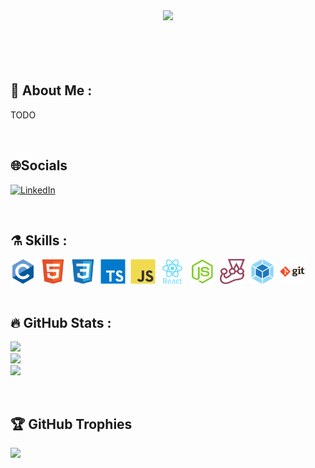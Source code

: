 <!--
**DoctorNova/DoctorNova** is a ✨ _special_ ✨ repository because its `README.md` (this file) appears on your GitHub profile.

Here are some ideas to get you started:

- 🔭 I’m currently working on ...
- 🌱 I’m currently learning ...
- 👯 I’m looking to collaborate on ...
- 🤔 I’m looking for help with ...
- 💬 Ask me about ...
- 📫 How to reach me: ...
- 😄 Pronouns: ...
- ⚡ Fun fact: ...
-->
<div align="center">
  <img src="https://media.giphy.com/media/xTiIzJSKB4l7xTouE8/giphy.gif"/>
</div>

<br/>
<br/>
<br/>
<br/>

## 🐳 About Me :

TODO

<br/>

## 🌐Socials
[![LinkedIn](https://img.shields.io/badge/LinkedIn-%230077B5.svg?logo=linkedin&logoColor=white)](https://linkedin.com/in/sebastian-paas) 

<br/>

## ⚗️ Skills :

<div>
  <img src="https://raw.githubusercontent.com/devicons/devicon/master/icons/c/c-original.svg" title="C" alt="C" width="40" height="40" />&nbsp;
  <img src="https://raw.githubusercontent.com/devicons/devicon/master/icons/html5/html5-original.svg" title="html5" alt="html5" width="40" height="40" />&nbsp;
  <img src="https://raw.githubusercontent.com/devicons/devicon/master/icons/css3/css3-original.svg" title="css3" alt="css3" width="40" height="40" />&nbsp;
  <img src="https://raw.githubusercontent.com/devicons/devicon/master/icons/typescript/typescript-original.svg" title="typescript" alt="typescript" width="40" height="40" />&nbsp;
  <img src="https://raw.githubusercontent.com/devicons/devicon/master/icons/javascript/javascript-original.svg" title="javascript" alt="javascript" width="40" height="40" />&nbsp;
  <img src="https://raw.githubusercontent.com/devicons/devicon/master/icons/react/react-original-wordmark.svg" title="react" alt="react" width="40" height="40" />&nbsp;
  <img src="https://raw.githubusercontent.com/devicons/devicon/master/icons/nodejs/nodejs-original.svg" title="nodejs" alt="nodejs" width="40" height="40" />&nbsp;
  <img src="https://raw.githubusercontent.com/devicons/devicon/master/icons/jest/jest-plain.svg" title="jest" alt="jest" width="40" height="40" />&nbsp;
  <img src="https://raw.githubusercontent.com/devicons/devicon/master/icons/webpack/webpack-original.svg" title="webpack" alt="webpack" width="40" height="40" />&nbsp;
  <img src="https://raw.githubusercontent.com/devicons/devicon/master/icons//git/git-original-wordmark.svg" title="Git" alt="Git" width="40" height="40" />
</div>

<br/>

## 🔥 GitHub Stats :
![](https://github-readme-stats.vercel.app/api?username=DoctorNova&theme=gotham&hide_border=false&include_all_commits=false&count_private=false)<br/>
![](https://github-readme-streak-stats.herokuapp.com/?user=DoctorNova&theme=gotham&hide_border=false)<br/>
![](https://github-readme-stats.vercel.app/api/top-langs/?username=DoctorNova&theme=gotham&hide_border=false&include_all_commits=false&count_private=false&layout=compact)

<br/>

## 🏆 GitHub Trophies
![](https://github-trophies.vercel.app/?username=DoctorNova&theme=gotham&no-frame=true&no-bg=false&margin-w=4)
